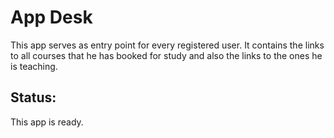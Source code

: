 # App Desk

This app serves as entry point for every registered user. 
It contains the links to all courses that he has booked for study 
and also the links to the ones he is teaching.

## Status: 
This app is ready.